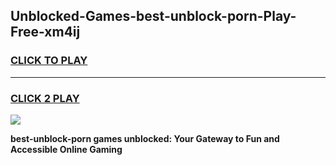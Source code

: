 
## Unblocked-Games-best-unblock-porn-Play-Free-xm4ij
<h3>
<a href="https://premium76.site?title=best-unblock-porn&ref=18A1">CLICK TO PLAY</a></h3>
<hr>

<h3>
<a href="https://premium76.site?title=best-unblock-porn&ref=18A1">CLICK 2 PLAY</a>
  
</h3>

<a href="https://premium76.site?title=best-unblock-porn&ref=18A1"><img src="https://clearcache.store/games.png"></a>


**best-unblock-porn games unblocked: Your Gateway to Fun and Accessible Online Gaming**
